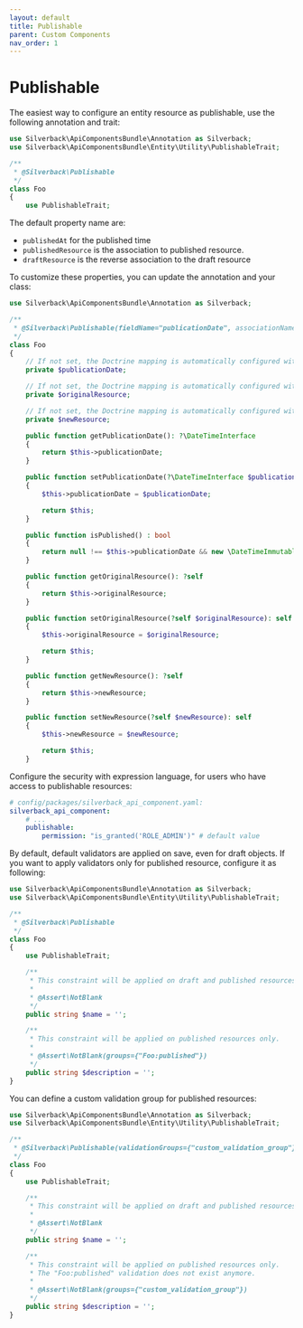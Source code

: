 ```yaml
---
layout: default
title: Publishable
parent: Custom Components
nav_order: 1
---
```

# Publishable

The easiest way to configure an entity resource as publishable, use the following annotation and trait:

```php
use Silverback\ApiComponentsBundle\Annotation as Silverback;
use Silverback\ApiComponentsBundle\Entity\Utility\PublishableTrait;

/**
 * @Silverback\Publishable
 */
class Foo
{
    use PublishableTrait;
```

The default property name are:
- `publishedAt` for the published time
- `publishedResource` is the association to published resource.
- `draftResource` is the reverse association to the draft resource

To customize these properties, you can update the annotation and your class:

```php
use Silverback\ApiComponentsBundle\Annotation as Silverback;

/**
 * @Silverback\Publishable(fieldName="publicationDate", associationName="originalResource", reverseAssociationName="newResource")
 */
class Foo
{
    // If not set, the Doctrine mapping is automatically configured with type="date" nullable
    private $publicationDate;

    // If not set, the Doctrine mapping is automatically configured with OneToOne self-referenced association nullable
    private $originalResource;

    // If not set, the Doctrine mapping is automatically configured with OneToOne self-referenced reverse association
    private $newResource;

    public function getPublicationDate(): ?\DateTimeInterface
    {
        return $this->publicationDate;
    }

    public function setPublicationDate(?\DateTimeInterface $publicationDate): self
    {
        $this->publicationDate = $publicationDate;

        return $this;
    }

    public function isPublished() : bool
    {
        return null !== $this->publicationDate && new \DateTimeImmutable() >= $this->publicationDate;
    }

    public function getOriginalResource(): ?self
    {
        return $this->originalResource;
    }

    public function setOriginalResource(?self $originalResource): self
    {
        $this->originalResource = $originalResource;

        return $this;
    }

    public function getNewResource(): ?self
    {
        return $this->newResource;
    }

    public function setNewResource(?self $newResource): self
    {
        $this->newResource = $newResource;

        return $this;
    }
```

Configure the security with expression language, for users who have access to publishable resources:

```yaml
# config/packages/silverback_api_component.yaml:
silverback_api_component:
    # ...
    publishable:
        permission: "is_granted('ROLE_ADMIN')" # default value
```

By default, default validators are applied on save, even for draft objects. If you want to apply validators only for
published resource, configure it as following:

```php
use Silverback\ApiComponentsBundle\Annotation as Silverback;
use Silverback\ApiComponentsBundle\Entity\Utility\PublishableTrait;

/**
 * @Silverback\Publishable
 */
class Foo
{
    use PublishableTrait;

    /**
     * This constraint will be applied on draft and published resources.
     *
     * @Assert\NotBlank
     */
    public string $name = '';

    /**
     * This constraint will be applied on published resources only.
     *
     * @Assert\NotBlank(groups={"Foo:published"})
     */
    public string $description = '';
}
```

You can define a custom validation group for published resources:

```php
use Silverback\ApiComponentsBundle\Annotation as Silverback;
use Silverback\ApiComponentsBundle\Entity\Utility\PublishableTrait;

/**
 * @Silverback\Publishable(validationGroups={"custom_validation_group"})
 */
class Foo
{
    use PublishableTrait;

    /**
     * This constraint will be applied on draft and published resources.
     *
     * @Assert\NotBlank
     */
    public string $name = '';

    /**
     * This constraint will be applied on published resources only.
     * The "Foo:published" validation does not exist anymore.
     *
     * @Assert\NotBlank(groups={"custom_validation_group"})
     */
    public string $description = '';
}
```
